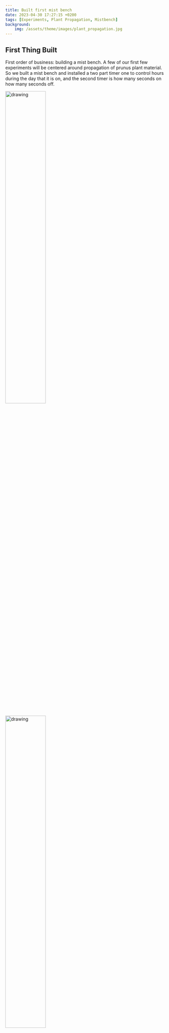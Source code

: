 ```yaml
---
title: Built first mist bench
date: 2023-04-30 17:27:15 +0200
tags: [Experiments, Plant Propagation, Mistbench]
background:
    img: /assets/theme/images/plant_propagation.jpg
---
```


## First Thing Built

First order of business: building a mist bench. A few of our first few experiments will be centered around propagation of prunus plant material. So we built a mist bench and installed a two part timer one to control hours during the day that it is on, and the second timer is how many seconds on how many seconds off.



<p float="left">
<img align=left src="../../../assets/theme/images/IMG_5025.jpg" alt="drawing" width="50%" style="padding-right: 20px"/>   
<img align=left src="../../../assets/theme/images/IMG_5026.jpg" alt="drawing" width="50%" style="padding-right: 20px"/>   
</p>